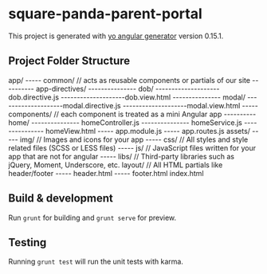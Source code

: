# square-panda-parent-portal

This project is generated with [yo angular generator](https://github.com/yeoman/generator-angular)
version 0.15.1.


## Project Folder Structure

app/
----- common/   // acts as reusable components or partials of our site
---------- app-directives/
--------------- dob/
--------------------dob.directive.js
--------------------dob.view.html
--------------- modal/
--------------------modal.directive.js
--------------------modal.view.html
----- components/   // each component is treated as a mini Angular app
---------- home/
--------------- homeController.js
--------------- homeService.js
--------------- homeView.html
----- app.module.js
----- app.routes.js
assets/
----- img/      // Images and icons for your app
----- css/      // All styles and style related files (SCSS or LESS files)
----- js/       // JavaScript files written for your app that are not for angular
----- libs/     // Third-party libraries such as jQuery, Moment, Underscore, etc.
layout/  // All HTML partials like header/footer 
----- header.html
----- footer.html
index.html



## Build & development

Run `grunt` for building and `grunt serve` for preview.

## Testing

Running `grunt test` will run the unit tests with karma.

